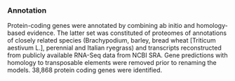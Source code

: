 ### Annotation

Protein-coding genes were annotated by combining ab initio and homology-based evidence. The latter set was constituted of proteomes of annotations of closely related species (Brachypodium, barley, bread wheat [Triticum aestivum L.], perennial and Italian ryegrass) and transcripts reconstructed from publicly available RNA-Seq data from NCBI SRA. Gene predictions with homology to transposable elements were removed prior to renaming the models. 38,868 protein coding genes were identified.

<!-- This browser is based on data from
[Araport11](https://www.araport.org/data/araport11) gene annotation, a
comprehensive reannotation of the TAIR10 genome, released June, 2016.
Details of the structural and functional annotation steps to generate the Araport11
protein-coding gene set as well as consolidation and annotation of
non-coding RNAs are described in <https://doi.org/10.1111/tpj.13415>.

Repeats were annotated with the [Ensembl Genomes repeat feature
pipeline](http://ensemblgenomes.org/info/data/repeat_features). There
are: 429457 Low complexity (Dust) features, covering 17 Mb (7.3% of the
genome); 74964 Repeats (ENA) features, covering 107 Mb (47.2% of the
genome); 70178 RepeatMasker features (with the REdat library), covering
21 Mb (9.2% of the genome); 2198 RepeatMasker features (with the RepBase
library), covering 0 Mb (0.1% of the genome); 147273 Tandem repeats
(TRF) features, covering 13 Mb (5.6% of the genome). -->


